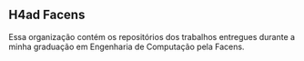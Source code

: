 ## H4ad Facens

Essa organização contém os repositórios dos trabalhos entregues durante a minha graduação em Engenharia de Computação pela Facens.
